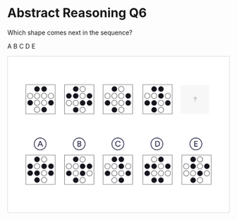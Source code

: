 # Abstract Reasoning Q6

Which shape comes next in the sequence?

 A
 B
 C
 D
 E

![ab_6](../images/ab_6.jpg)
